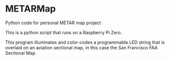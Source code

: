 # METARMap
Python code for personal METAR map project

This is a python script that runs on a Raspberry Pi Zero.

This program illuminates and color-codes a programmable LED string that is overlaid on an aviation sectional map, in this case the San Francisco FAA Sectional Map.

